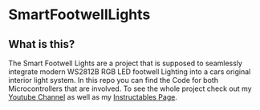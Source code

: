 # SmartFootwellLights

## What is this?

The Smart Footwell Lights are a project that is supposed to seamlessly integrate modern WS2812B RGB LED footwell Lighting 
into a cars original interior light system. In this repo you can find the Code for both Microcontrollers that are involved.
To see the whole project check out my [Youtube Channel](https://www.youtube.com/channel/UCOITWYehgOXzxSZx-iEaULQ) 
as well as my [Instructables Page](https://www.instructables.com/member/Basement%20Engineering/).
